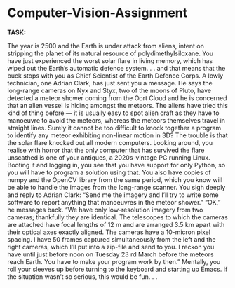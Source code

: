 # Computer-Vision-Assignment


**TASK:**

The year is 2500 and the Earth is under attack from aliens, intent on stripping the planet of its natural
resource of polydimethylsiloxane. You have just experienced the worst solar flare in living memory, which
has wiped out the Earth’s automatic defence system. . . and that means that the buck stops with you as Chief
Scientist of the Earth Defence Corps.
A lowly technician, one Adrian Clark, has just sent you a message. He says the long-range cameras on
Nyx and Styx, two of the moons of Pluto, have detected a meteor shower coming from the Oort Cloud and
he is concerned that an alien vessel is hiding amongst the meteors. The aliens have tried this kind of thing
before — it is usually easy to spot alien craft as they have to manoeuvre to avoid the meteors, whereas the
meteors themselves travel in straight lines. Surely it cannot be too difficult to knock together a program
to identify any meteor exhibiting non-linear motion in 3D?
The trouble is that the solar flare knocked out all modern computers. Looking around, you realise with
horror that the only computer that has survived the flare unscathed is one of your antiques, a 2020s-vintage
PC running Linux. Booting it and logging in, you see that you have support for only Python, so you will
have to program a solution using that. You also have copies of numpy and the OpenCV library from the
same period, which you know will be able to handle the images from the long-range scanner.
You sigh deeply and reply to Adrian Clark: “Send me the imagery and I’ll try to write some software to
report anything that manoeuvres in the meteor shower.”
“OK,” he messages back. “We have only low-resolution imagery from two cameras; thankfully they are
identical. The telescopes to which the cameras are attached have focal lengths of 12 m and are arranged
3.5 km apart with their optical axes exactly aligned. The cameras have a 10-micron pixel spacing. I have
50 frames captured simultaneously from the left and the right cameras, which I’ll put into a zip-file and
send to you. I reckon you have until just before noon on Tuesday 23 rd March before the meteors reach
Earth. You have to make your program work by then.” Mentally, you roll your sleeves up before turning to
the keyboard and starting up Emacs. If the situation wasn’t so serious, this would be fun. . .
